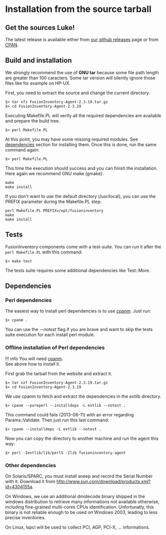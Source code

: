 # Installation from the source tarball

## Get the sources Luke!

The latest release is available either from
[our github releases](https://github.com/fusioninventory/fusioninventory-agent/releases) page or from [CPAN](https://metacpan.org/release/FusionInventory-Agent).

## Build and installation

We strongly recommend the use of __GNU tar__ because some file path length are
greater than 100 caracters. Some tar version will silently ignore those files
like for example on HP-UX.

First, you need to extract the source and change the current directory.

``` shell
$> tar xfz FusionInventory-Agent-2.3.19.tar.gz
$> cd FusionInventory-Agent-2.3.19
```

Executing Makefile.PL will verify all the required dependencies are available
and prepare the build tree.

``` shell
$> perl Makefile.PL
```

At this point, you may have some missing required modules. See [dependencies](#dependencies)
section for installing them. Once this is done, run the same command again:

``` shell
$> perl Makefile.PL
```

This time the execution should success and you can finish the installation.
Here again we recommend GNU make (gmake):

``` shell
make
make install
```

If you don't want to use the default directory (/usr/local), you can use the
PREFIX parameter during the Makefile.PL step:

``` shell
perl Makefile.PL PREFIX=/opt/fusioninventory
make
make install
```

## Tests

FusionInventory components come with a test-suite. You can run it after the `perl Makefile.PL` with this command:

``` shell
$> make test
```

The tests suite requires some additional dependencies like Test::More.

## Dependencies

### Perl dependencies

The easiest way to install perl dependencies is to use [cpanm](http://cpanmin.us). Just run:

``` shell
$> cpanm .
```

You can use the _--notest_ flag if you are brave and want to skip the tests suite
execution for each install perl module.

### Offline installation of Perl dependencies

!!! info
    You will need <a href='http://cpanmin.us'>cpanm</a>.<br/>See above how to install it.

First grab the tarball from the website and extract it.

``` shell
$> tar xzf FusionInventory-Agent-2.3.19.tar.gz
$> cd FusionInventory-Agent-2.3.19
```

We use cpanm to fetch and extract the dependencies in the extlib directory.

``` shell
$> cpanm --pureperl --installdeps -L extlib --notest .
```

This command could fails (2013-08-11) with an error regarding Params::Validate. Then just run
this last command:

``` shell
$> cpanm --installdeps -L extlib --notest .
```

Now you can copy the directory to another machine and run the agent this way:

``` shell
$> perl -Iextlib/lib/perl5 -Ilib fusioninventory-agent
```

### Other dependencies

On Solaris/SPARC, you must install sneep and record the Serial Number with it.
Download it from <http://www.sun.com/download/products.xml?id=4304155a>.

On Windows, we use an additional dmidecode binary shipped in the windows
distribution to retrieve many informations not available otherwise, including
fine-grained multi-cores CPUs identification. Unfortunatly, this binary is not
reliable enough to be used on Windows 2003, leading to less precise
inventories.

On Linux, lspci will be used to collect PCI, AGP, PCI-X, ... informations.
